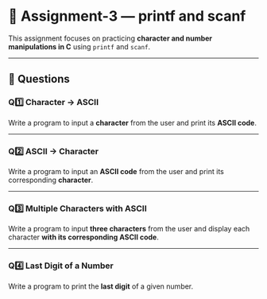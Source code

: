 # 📘 Assignment-3 — printf and scanf

This assignment focuses on practicing **character and number manipulations in C** using `printf` and `scanf`.

---

## 📝 Questions

### Q1️⃣ Character → ASCII
Write a program to input a **character** from the user and print its **ASCII code**.

---

### Q2️⃣ ASCII → Character
Write a program to input an **ASCII code** from the user and print its corresponding **character**.

---

### Q3️⃣ Multiple Characters with ASCII
Write a program to input **three characters** from the user and display each character **with its corresponding ASCII code**.

---

### Q4️⃣ Last Digit of a Number
Write a program to print the **last digit** of a given number.  


